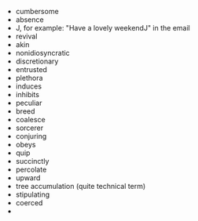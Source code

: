- cumbersome
- absence
- J, for example: "Have a lovely weekendJ" in the email
- revival
- akin
- nonidiosyncratic
- discretionary
- entrusted
- plethora
- induces
- inhibits
- peculiar
- breed
- coalesce
- sorcerer
- conjuring
- obeys
- quip
- succinctly
- percolate
- upward
- tree accumulation (quite technical term)
- stipulating
- coerced
- 

